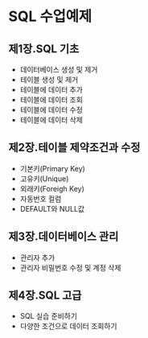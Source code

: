 # SQL 수업예제

## 제1장.SQL 기초
 - 데이터베이스 생성 및 제거
 - 테이블 생성 및 제거
 - 테이블에 데이터 추가
 - 테이블에 데이터 조회
 - 테이블에 데이터 수정
 - 테이블에 데이터 삭제

## 제2장.테이블 제약조건과 수정
 - 기본키(Primary Key)
 - 고유키(Unique)
 - 외래키(Foreigh Key)
 - 자동번호 컬럼
 - DEFAULT와 NULL값

## 제3장.데이터베이스 관리
 - 관리자 추가
 - 관리자 비밀번호 수정 및 계정 삭제

## 제4장.SQL 고급
 - SQL 실습 준비하기
 - 다양한 조건으로 데이터 조회하기
